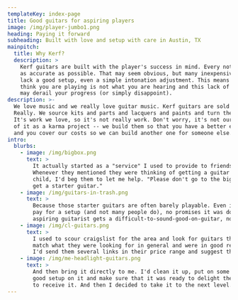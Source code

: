 ```yaml
---
templateKey: index-page
title: Good guitars for aspiring players
image: /img/player-jumbo1.png
heading: Paying it forward
subheading: Built with love and setup with care in Austin, TX
mainpitch:
  title: Why Kerf?
  description: >
    Kerf guitars are built with the player's success in mind. Every note should be as easy to play and sound
    as accurate as possible. That may seem obvious, but many inexpensive guitars
    lack a good setup, even a simple intonation adjustment. This means that what you
    think you are playing is not what you are hearing and this lack of correct feedback
    may derail your progress (or simply disappoint).
description: >-
  We love music and we really love guitar music. Kerf guitars are sold roughly at cost.
  Really. We source kits and parts and lacquers and paints and turn them into good guitars.
  It's work we love, so it's not really work. Don't worry, it's not our day job. We think
  of it as a karma project -- we build them so that you have a better experience playing
  and you cover our costs so we can build another one for someone else.
intro:
  blurbs:
    - image: /img/bigbox.png
      text: >
        It actually started as a "service" I used to provide to friends and co-workers.
        Whenever they mentioned they were thinking of getting a guitar for a friend or
        child, I'd beg them to let me help. "Please don't go to the big box store and
        get a starter guitar."
    - image: /img/guitars-in-trash.png
      text: >
        Because those starter guitars are often barely playable. Even if you 
        pay for a setup (and not many people do), no promises it was done well. So the excited,
        aspiring guitarist gets a difficult-to-sound-good-on-guitar, no matter how hard they practice.
    - image: /img/cl-guitars.png
      text: >
        I used to scour craigslist for the area and look for guitars that seemed to 
        match what they were looking for in general and were in good repair and priced well. 
        I'd send them several links in their price range and suggest they buy one of them.
    - image: /img/me-headlight-guitars.png
      text: >
        And then bring it directly to me. I'd clean it up, put on some new strings, do a 
        good setup on it and make sure that it was ready to delight the new player who was about
        to receive it. And then I decided to take it to the next level.
---
```

